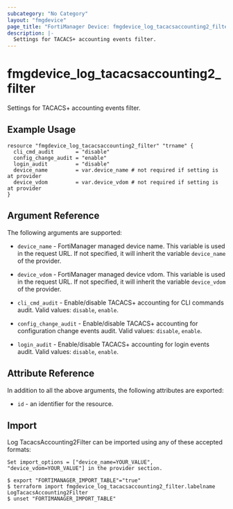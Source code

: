 ```yaml
---
subcategory: "No Category"
layout: "fmgdevice"
page_title: "FortiManager Device: fmgdevice_log_tacacsaccounting2_filter"
description: |-
  Settings for TACACS+ accounting events filter.
---
```


# fmgdevice_log_tacacsaccounting2_filter
Settings for TACACS+ accounting events filter.

## Example Usage

```hcl
resource "fmgdevice_log_tacacsaccounting2_filter" "trname" {
  cli_cmd_audit       = "disable"
  config_change_audit = "enable"
  login_audit         = "disable"
  device_name         = var.device_name # not required if setting is at provider
  device_vdom         = var.device_vdom # not required if setting is at provider
}
```

## Argument Reference


The following arguments are supported:

* `device_name` - FortiManager managed device name. This variable is used in the request URL. If not specified, it will inherit the variable `device_name` of the provider.
* `device_vdom` - FortiManager managed device vdom. This variable is used in the request URL. If not specified, it will inherit the variable `device_vdom` of the provider.

* `cli_cmd_audit` - Enable/disable TACACS+ accounting for CLI commands audit. Valid values: `disable`, `enable`.

* `config_change_audit` - Enable/disable TACACS+ accounting for configuration change events audit. Valid values: `disable`, `enable`.

* `login_audit` - Enable/disable TACACS+ accounting for login events audit. Valid values: `disable`, `enable`.



## Attribute Reference

In addition to all the above arguments, the following attributes are exported:
* `id` - an identifier for the resource.

## Import

Log TacacsAccounting2Filter can be imported using any of these accepted formats:
```
Set import_options = ["device_name=YOUR_VALUE", "device_vdom=YOUR_VALUE"] in the provider section.

$ export "FORTIMANAGER_IMPORT_TABLE"="true"
$ terraform import fmgdevice_log_tacacsaccounting2_filter.labelname LogTacacsAccounting2Filter
$ unset "FORTIMANAGER_IMPORT_TABLE"
```

